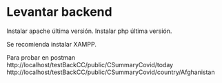 # Levantar backend

Instalar apache última versión.
Instalar php última versión.

Se recomienda instalar XAMPP.

Para probar en postman
http://localhost/testBackCC/public/CSummaryCovid/today
http://localhost/testBackCC/public/CSummaryCovid/country/Afghanistan
